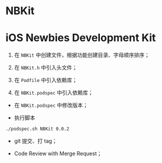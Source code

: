 NBKit
=====

# iOS Newbies Development Kit

1. 在 `NBKit` 中创建文件，根据功能创建目录、字母顺序排序；

2. 在 `NBKit.h` 中引入头文件；

3. 在 `Podfile` 中引入依赖库；

4. 在 `NBKit.podspec` 中引入依赖库；

* 在 `NBKit.podspec` 中修改版本；

* 执行脚本
```bash
./podspec.sh NBKit 0.0.2
```

* git 提交、打 tag；

* Code Review with Merge Request；

